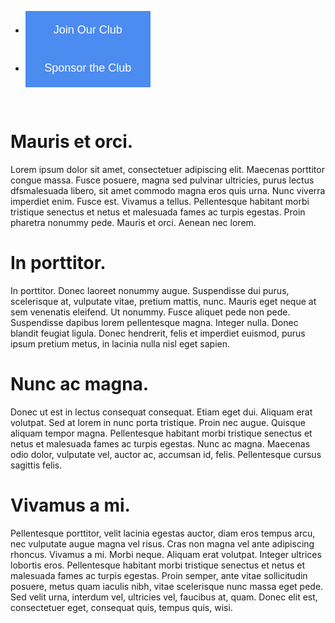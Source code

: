 

<html>
<head>
<meta name="viewport" content="width=device-width, initial-scale=1">
<style>
.button {
    position: relative;
    background-color: #4c8bef;
    border: none;
    font-size: 18px;
    color: #FFFFFF;
    padding: 20px;
    width: 200px;
    text-align: center;
    text-decoration: none;
    overflow: hidden;
    cursor: pointer;
}

ul.subnav{
    list-style-type: none;
}

li.subnav{
    float: left;
    padding-right: 15px;
}

p.clear{
    float: none;
    clear: left;
}

</style>
</head>

<ul class="subnav">
    <li class="subnav"><button onclick="window.open('https://docs.google.com/forms/d/e/1FAIpQLSc5QAUczsbUuFqFCKZyUC3Y8iaiHrG5lUIzpAQb9_yza9mV0A/viewform', '_blank')" class="button">Join Our Club</button></li>
    <li class="subnav"><button onclick="window.location.href='./another-page.html'" class="button">Sponsor the Club</button></li>
</ul>

<p class="clear"> </p>
<br />

</html>

# Mauris et orci.

Lorem ipsum dolor sit amet, consectetuer adipiscing elit. Maecenas porttitor congue massa. Fusce posuere, magna sed pulvinar ultricies, purus lectus dfsmalesuada libero, sit amet commodo magna eros quis urna. Nunc viverra imperdiet enim. Fusce est. Vivamus a tellus. Pellentesque habitant morbi tristique senectus et netus et malesuada fames ac turpis egestas. Proin pharetra nonummy pede. Mauris et orci. Aenean nec lorem.

# In porttitor.

In porttitor. Donec laoreet nonummy augue. Suspendisse dui purus, scelerisque at, vulputate vitae, pretium mattis, nunc. Mauris eget neque at sem venenatis eleifend. Ut nonummy. Fusce aliquet pede non pede. Suspendisse dapibus lorem pellentesque magna. Integer nulla. Donec blandit feugiat ligula. Donec hendrerit, felis et imperdiet euismod, purus ipsum pretium metus, in lacinia nulla nisl eget sapien.

# Nunc ac magna.

Donec ut est in lectus consequat consequat. Etiam eget dui. Aliquam erat volutpat. Sed at lorem in nunc porta tristique. Proin nec augue. Quisque aliquam tempor magna. Pellentesque habitant morbi tristique senectus et netus et malesuada fames ac turpis egestas. Nunc ac magna. Maecenas odio dolor, vulputate vel, auctor ac, accumsan id, felis. Pellentesque cursus sagittis felis.

# Vivamus a mi.

Pellentesque porttitor, velit lacinia egestas auctor, diam eros tempus arcu, nec vulputate augue magna vel risus. Cras non magna vel ante adipiscing rhoncus. Vivamus a mi. Morbi neque. Aliquam erat volutpat. Integer ultrices lobortis eros. Pellentesque habitant morbi tristique senectus et netus et malesuada fames ac turpis egestas. Proin semper, ante vitae sollicitudin posuere, metus quam iaculis nibh, vitae scelerisque nunc massa eget pede. Sed velit urna, interdum vel, ultricies vel, faucibus at, quam. Donec elit est, consectetuer eget, consequat quis, tempus quis, wisi.

